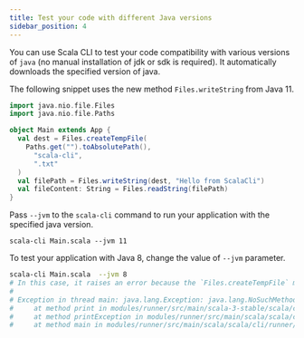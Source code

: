 ```yaml
---
title: Test your code with different Java versions
sidebar_position: 4
---
```


You can use Scala CLI to test your code compatibility with various versions of `java` (no manual installation of jdk or sdk is required). It automatically downloads the specified version of java.

The following snippet uses the new method `Files.writeString` from Java 11. 

```scala name:Main.scala
import java.nio.file.Files
import java.nio.file.Paths

object Main extends App {
  val dest = Files.createTempFile(
    Paths.get("").toAbsolutePath(),
      "scala-cli",
      ".txt"
  ) 
  val filePath = Files.writeString(dest, "Hello from ScalaCli")
  val fileContent: String = Files.readString(filePath)
}
 ```


Pass `--jvm` to the `scala-cli` command to run your application with the specified java version.

```scala-cli 
scala-cli Main.scala --jvm 11
```

<!-- Expected:
-->

To test your application with Java 8, change the value of `--jvm` parameter.
```bash
scala-cli Main.scala  --jvm 8
# In this case, it raises an error because the `Files.createTempFile` method is not available in java 8
#
# Exception in thread main: java.lang.Exception: java.lang.NoSuchMethodError: java.nio.file.Files.writeString(Ljava/nio/file/Path;Ljava/lang/CharSequence;[Ljava/nio/file/OpenOption;)Ljava/nio/file/Path;
#     at method print in modules/runner/src/main/scala-3-stable/scala/cli/runner/Stacktrace.scala:12 inside runner_3.jar 
#     at method printException in modules/runner/src/main/scala/scala/cli/runner/StackTracePrinter.scala:91 inside runner_3.jar 
#     at method main in modules/runner/src/main/scala/scala/cli/runner/Runner.scala:22 inside runner_3.jar
```